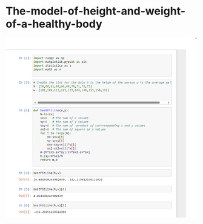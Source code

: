 # The-model-of-height-and-weight-of-a-healthy-body
![The average weights of healthy body for the corresponding heights are given in the following table.](resources/1.png)
